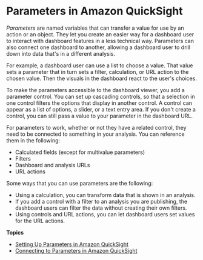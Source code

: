 # Parameters in Amazon QuickSight<a name="parameters-in-quicksight"></a>

*Parameters* are named variables that can transfer a value for use by an action or an object\. They let you create an easier way for a dashboard user to interact with dashboard features in a less technical way\. Parameters can also connect one dashboard to another, allowing a dashboard user to drill down into data that's in a different analysis\.

For example, a dashboard user can use a list to choose a value\. That value sets a parameter that in turn sets a filter, calculation, or URL action to the chosen value\. Then the visuals in the dashboard react to the user's choices\. 

To make the parameters accessible to the dashboard viewer, you add a parameter control\. You can set up cascading controls, so that a selection in one control filters the options that display in another control\. A control can appear as a list of options, a slider, or a text entry area\. If you don't create a control, you can still pass a value to your parameter in the dashboard URL\.

For parameters to work, whether or not they have a related control, they need to be connected to something in your analysis\. You can reference them in the following:
+ Calculated fields \(except for multivalue parameters\)
+ Filters
+ Dashboard and analysis URLs
+ URL actions

Some ways that you can use parameters are the following:
+ Using a calculation, you can transform data that is shown in an analysis\. 
+ If you add a control with a filter to an analysis you are publishing, the dashboard users can filter the data without creating their own filters\.
+ Using controls and URL actions, you can let dashboard users set values for the URL actions\. 

**Topics**
+ [Setting Up Parameters in Amazon QuickSight](parameters-set-up.md)
+ [Connecting to Parameters in Amazon QuickSight](parameters-connections.md)